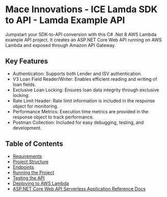 # Mace Innovations - ICE Lamda SDK to API - Lamda Example API

Jumpstart your SDK-to-API conversion with this C# .Net 8 AWS Lambda example API project. It creates an ASP.NET Core Web API running on AWS Lambda and exposed through Amazon API Gateway.

## Key Features
- Authentication: Supports both Lender and ISV authentication.
- V3 Loan Field Reader/Writer: Enables efficient reading and writing of loan fields.
- Exclusive Loan Locking: Ensures loan data integrity through exclusive locking.
- Rate Limit Header: Rate limit information is included in the response object for monitoring.
- Performance Metrics: Execution time metrics are provided in the response object to track performance.
- Postman Collection: Included for easy debugging, testing, and development.








## Table of Contents

- [Requirements](ICE.Lambda/AWS_Lamda_Example_Api/src/AWS_Lamda_Example_Api/requirements.md)
- [Project Structure](ICE.Lambda/AWS_Lamda_Example_Api/src/AWS_Lamda_Example_Api/project-structure.md)
- [Endpoints](ICE.Lambda/AWS_Lamda_Example_Api/src/AWS_Lamda_Example_Api/endpoints.md)
- [Running the Project](ICE.Lambda/AWS_Lamda_Example_Api/src/AWS_Lamda_Example_Api/running-the-project.md)
- [Testing the API](ICE.Lambda/AWS_Lamda_Example_Api/src/AWS_Lamda_Example_Api/testing-the-api.md)
- [Deploying to AWS Lambda](ICE.Lambda/AWS_Lamda_Example_Api/src/AWS_Lamda_Example_Api/deploying-to-aws-lambda.md)
- [ASP.NET Core Web API Serverless Application Reference Docs](ICE.Lambda/AWS_Lamda_Example_Api/src/AWS_Lamda_Example_Api/aspnet-core-web-api-serverless-application.md)
